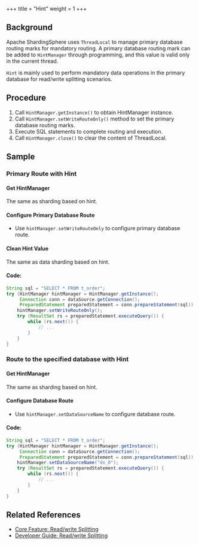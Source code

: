 +++
title = "Hint"
weight = 1
+++

## Background

Apache ShardingSphere uses `ThreadLocal` to manage primary database routing marks for mandatory routing. A primary database routing mark can be added to `HintManager` through programming, and this value is valid only in the current thread.

`Hint` is mainly used to perform mandatory data operations in the primary database for read/write splitting scenarios.

## Procedure

1. Call `HintManager.getInstance()` to obtain HintManager instance.
2. Call `HintManager.setWriteRouteOnly()` method to set the primary database routing marks.
3. Execute SQL statements to complete routing and execution.
4. Call `HintManager.close()` to clear the content of ThreadLocal.

## Sample

### Primary Route with Hint

#### Get HintManager

The same as sharding based on hint.

#### Configure Primary Database Route

- Use `hintManager.setWriteRouteOnly` to configure primary database route.

#### Clean Hint Value

The same as data sharding based on hint.

#### Code:

```java
String sql = "SELECT * FROM t_order";
try (HintManager hintManager = HintManager.getInstance();
     Connection conn = dataSource.getConnection();
     PreparedStatement preparedStatement = conn.prepareStatement(sql)) {
    hintManager.setWriteRouteOnly();
    try (ResultSet rs = preparedStatement.executeQuery()) {
        while (rs.next()) {
            // ...
        }
    }
}
```

### Route to the specified database with Hint

#### Get HintManager

The same as sharding based on hint.

#### Configure Database Route

- Use `hintManager.setDataSourceName` to configure database route.

#### Code:

```java
String sql = "SELECT * FROM t_order";
try (HintManager hintManager = HintManager.getInstance();
     Connection conn = dataSource.getConnection();
     PreparedStatement preparedStatement = conn.prepareStatement(sql)) {
    hintManager.setDataSourceName("ds_0");
    try (ResultSet rs = preparedStatement.executeQuery()) {
        while (rs.next()) {
            // ...
        }
    }
}
```

## Related References

- [Core Feature: Read/write Splitting](/en/features/readwrite-splitting/)
- [Developer Guide: Read/write Splitting](/en/dev-manual/infra-algorithm/)

